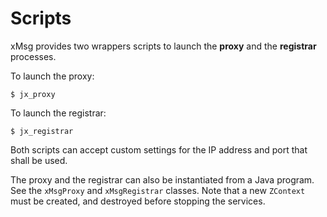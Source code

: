 # Scripts

xMsg provides two wrappers scripts to launch the **proxy**
and the **registrar** processes.

To launch the proxy:

```
$ jx_proxy
```

To launch the registrar:

```
$ jx_registrar
```

Both scripts can accept custom settings for the IP address and port
that shall be used.

The proxy and the registrar can also be instantiated from a Java program.
See the `xMsgProxy` and `xMsgRegistrar` classes.
Note that a new `ZContext` must be created,
and destroyed before stopping the services.

